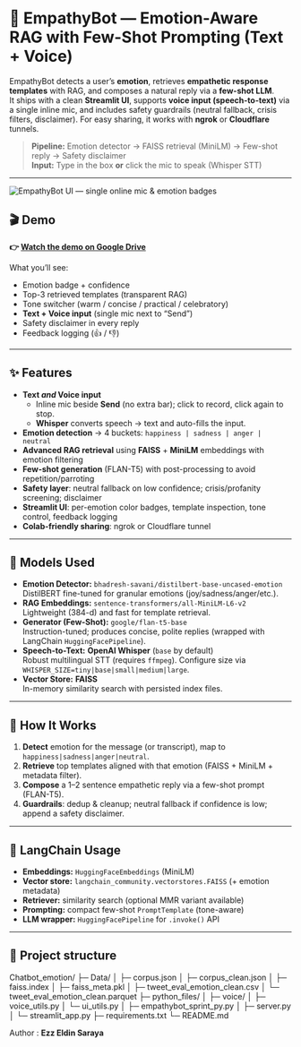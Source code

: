 # 🤝 EmpathyBot — Emotion-Aware RAG with Few-Shot Prompting (Text + Voice)

EmpathyBot detects a user’s **emotion**, retrieves **empathetic response templates** with RAG, and composes a natural reply via a **few-shot LLM**.  
It ships with a clean **Streamlit UI**, supports **voice input (speech-to-text)** via a single inline mic, and includes safety guardrails (neutral fallback, crisis filters, disclaimer). For easy sharing, it works with **ngrok** or **Cloudflare** tunnels.

> **Pipeline:** Emotion detector → FAISS retrieval (MiniLM) → Few-shot reply → Safety disclaimer  
> **Input:** Type in the box **or** click the mic to speak (Whisper STT)

---
![EmpathyBot UI — single online mic & emotion badges](assets/empathybot-hero.png)


## 🎬 Demo
**👉 [Watch the demo on Google Drive](https://drive.google.com/file/d/1u-yY6Cl6LbNom7zlt4zYr2L4I9eaTksi/view?usp=drive_link)**

What you’ll see:
- Emotion badge + confidence
- Top-3 retrieved templates (transparent RAG)
- Tone switcher (warm / concise / practical / celebratory)
- **Text + Voice input** (single mic next to “Send”)
- Safety disclaimer in every reply
- Feedback logging (👍 / 👎)

---

## ✨ Features
- **Text *and* Voice input**
  - Inline mic beside **Send** (no extra bar); click to record, click again to stop.
  - **Whisper** converts speech → text and auto-fills the input.
- **Emotion detection** → 4 buckets: `happiness | sadness | anger | neutral`
- **Advanced RAG retrieval** using **FAISS** + **MiniLM** embeddings with emotion filtering
- **Few-shot generation** (FLAN-T5) with post-processing to avoid repetition/parroting
- **Safety layer**: neutral fallback on low confidence; crisis/profanity screening; disclaimer
- **Streamlit UI**: per-emotion color badges, template inspection, tone control, feedback logging
- **Colab-friendly sharing**: ngrok or Cloudflare tunnel

---

## 🧠 Models Used
- **Emotion Detector:** `bhadresh-savani/distilbert-base-uncased-emotion`  
  DistilBERT fine-tuned for granular emotions (joy/sadness/anger/etc.).
- **RAG Embeddings:** `sentence-transformers/all-MiniLM-L6-v2`  
  Lightweight (384-d) and fast for template retrieval.
- **Generator (Few-Shot):** `google/flan-t5-base`  
  Instruction-tuned; produces concise, polite replies (wrapped with LangChain `HuggingFacePipeline`).
- **Speech-to-Text:** **OpenAI Whisper** (`base` by default)  
  Robust multilingual STT (requires `ffmpeg`). Configure size via `WHISPER_SIZE=tiny|base|small|medium|large`.
- **Vector Store:** **FAISS**  
  In-memory similarity search with persisted index files.

---

## 🧩 How It Works
1. **Detect** emotion for the message (or transcript), map to `happiness|sadness|anger|neutral`.
2. **Retrieve** top templates aligned with that emotion (FAISS + MiniLM + metadata filter).
3. **Compose** a 1–2 sentence empathetic reply via a few-shot prompt (FLAN-T5).
4. **Guardrails**: dedup & cleanup; neutral fallback if confidence is low; append a safety disclaimer.

---

## 🧰 LangChain Usage
- **Embeddings:** `HuggingFaceEmbeddings` (MiniLM)  
- **Vector store:** `langchain_community.vectorstores.FAISS` (+ emotion metadata)  
- **Retriever:** similarity search (optional MMR variant available)  
- **Prompting:** compact few-shot `PromptTemplate` (tone-aware)  
- **LLM wrapper:** `HuggingFacePipeline` for `.invoke()` API

---





## 📁 Project structure
Chatbot_emotion/
├─ Data/
│ ├─ corpus.json
│ ├─ corpus_clean.json
│ ├─ faiss.index
│ ├─ faiss_meta.pkl
│ ├─ tweet_eval_emotion_clean.csv
│ └─ tweet_eval_emotion_clean.parquet
├─ python_files/
│ ├─ voice/
│   ├─ voice_utils.py 
│    └─ ui_utils.py 
│ ├─ empathybot_sprint_py.py
│ ├─ server.py
│ └─ streamlit_app.py
├─ requirements.txt
└─ README.md


Author : **Ezz Eldin Saraya**
